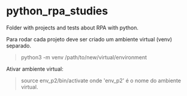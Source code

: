 # python_rpa_studies

Folder with projects and tests about RPA with python.

Para rodar cada projeto deve ser criado um ambiente virtual (venv) separado.

> python3 -m venv /path/to/new/virtual/environment

Ativar ambiente virtual:

> source env_p2/bin/activate
> onde 'env_p2' é o nome do ambiente virtual.
